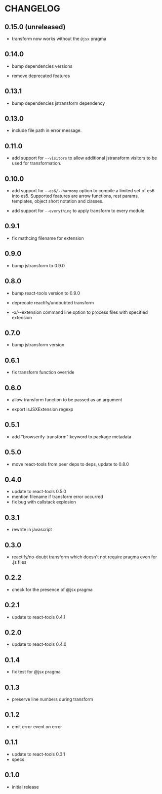 # CHANGELOG

## 0.15.0 (unreleased)

  * transform now works without the `@jsx` pragma

## 0.14.0

  * bump dependencies versions

  * remove deprecated features

## 0.13.1

  * bump dependencies jstransform dependency

## 0.13.0

  * include file path in error message.

## 0.11.0

  * add support for `--visitors` to allow additional jstransform visitors to be
    used for transformation.

## 0.10.0

  * add support for `--es6/--harmony` option to compile a limited set of es6
    into es5. Supported features are arrow functions, rest params, templates,
    object short notation and classes.

  * add support for `--everything` to apply transform to every module

## 0.9.1

  * fix mathcing filename for extension

## 0.9.0

  * bump jstransform to 0.9.0

## 0.8.0

  * bump react-tools version to 0.9.0

  * deprecate reactify/undoubted transform

  * -x/--extension command line option to process files with specified extension

## 0.7.0

  * bump jstransform version

## 0.6.1

  * fix transform function override

## 0.6.0

  * allow transform function to be passed as an argument

  * export isJSXExtension regexp

## 0.5.1

  * add "browserify-transform" keyword to package metadata

## 0.5.0

  * move react-tools from peer deps to deps, update to 0.8.0

## 0.4.0

  * update to react-tools 0.5.0
  * mention filename if transform error occurred
  * fix bug with callstack explosion

## 0.3.1

  * rewrite in javascript

## 0.3.0

  * reactify/no-doubt transform which doesn't not require pragma even for .js
    files

## 0.2.2

  * check for the presence of @jsx pragma

## 0.2.1

  * update to react-tools 0.4.1

## 0.2.0

  * update to react-tools 0.4.0

## 0.1.4

  * fix test for @jsx pragma

## 0.1.3

  * preserve line numbers during transform

## 0.1.2

  * emit error event on error

## 0.1.1

  * update to react-tools 0.3.1
  * specs

## 0.1.0

  * initial release
